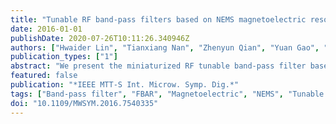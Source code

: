 ```yaml
---
title: "Tunable RF band-pass filters based on NEMS magnetoelectric resonators"
date: 2016-01-01
publishDate: 2020-07-26T10:11:26.340946Z
authors: ["Hwaider Lin", "Tianxiang Nan", "Zhenyun Qian", "Yuan Gao", "Yu Hui", "Xinjun Wang", "Rongdi Guo", "Amine Belkessam", "Wei Shi", "Matteo Rinaldi", "Nian Xiang Sun"]
publication_types: ["1"]
abstract: "We present the miniaturized RF tunable band-pass filter based on magnetoelectric NEMS coupled ring-shaped FBAR resonator with contour mode of transmission. The acoustic wave can be strongly coupled with the radiation electromagnetic wave due to the strong magnetoelectric effect between the piezomagnetic FeGaB and piezoelectric AlN thin film. For the FBAR resonator, a return loss of -11.15 dB and insertion loss of 3.57 dB with high quality factor of 252 can be achieved at 93.165MHz. The band-pass filter performs sensitive magnetic field dependence with ∼0.5% magnetic field tunability of the operation frequency."
featured: false
publication: "*IEEE MTT-S Int. Microw. Symp. Dig.*"
tags: ["Band-pass filter", "FBAR", "Magnetoelectric", "NEMS", "Tunable RF"]
doi: "10.1109/MWSYM.2016.7540335"
---
```


